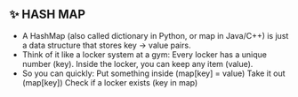 ## ✨ HASH MAP

-  A HashMap (also called dictionary in Python, or map in Java/C++) is just a data structure that stores key → value pairs.
-  Think of it like a locker system at a gym:
   Every locker has a unique number (key).
   Inside the locker, you can keep any item (value).
- So you can quickly:
  Put something inside (map[key] = value)
  Take it out (map[key])
  Check if a locker exists (key in map)
